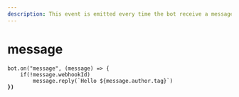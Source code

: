 ```yaml
---
description: This event is emitted every time the bot receive a message
---
```


# message

<pre class="language-javascript"><code class="lang-javascript">bot.on("message", (message) => {
    if(!message.webhookId)
        message.reply(`Hello ${message.author.tag}`)     
<strong>}) 
</strong></code></pre>
